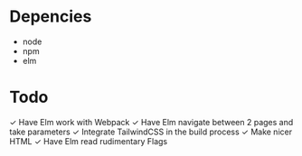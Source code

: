 # Depencies
- node
- npm
- elm

# Todo
✓ Have Elm work with Webpack
✓ Have Elm navigate between 2 pages and take parameters
✓ Integrate TailwindCSS in the build process
✓ Make nicer HTML
✓ Have Elm read rudimentary Flags
